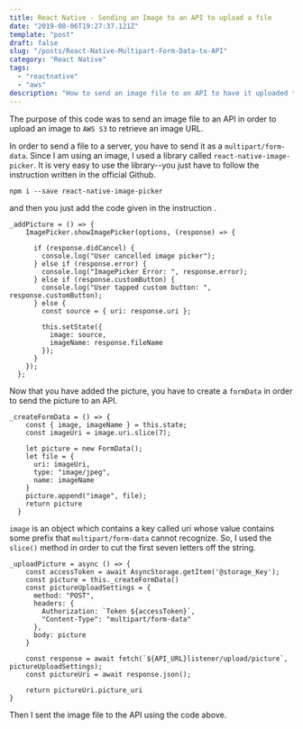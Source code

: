 ```yaml
---
title: React Native - Sending an Image to an API to upload a file
date: "2019-08-06T19:27:37.121Z"
template: "post"
draft: false
slug: "/posts/React-Native-Multipart-Form-Data-to-API"
category: "React Native"
tags:
  - "reactnative"
  - "aws"
description: "How to send an image file to an API to have it uploaded to AWS S3"
---
```


The purpose of this code was to send an image file to an API in order to upload an image to `AWS S3` to retrieve an image URL.

In order to send a file to a server, you have to send it as a `multipart/form-data`. Since I am using an image, I used a library called `react-native-image-picker`. It is very easy to use the library--you just have to follow the instruction written in the official Github.

`npm i --save react-native-image-picker`

and then you just add the code given in the instruction .

```
_addPicture = () => {
    ImagePicker.showImagePicker(options, (response) => {

      if (response.didCancel) {
        console.log("User cancelled image picker");
      } else if (response.error) {
        console.log("ImagePicker Error: ", response.error);
      } else if (response.customButton) {
        console.log("User tapped custom button: ", response.customButton);
      } else {
        const source = { uri: response.uri };

        this.setState({
          image: source,
          imageName: response.fileName
        });
      }
    });
  };
```

Now that you have added the picture, you have to create a `formData` in order to send the picture to an API.

```
_createFormData = () => {
    const { image, imageName } = this.state;
    const imageUri = image.uri.slice(7);

    let picture = new FormData();
    let file = {
      uri: imageUri,
      type: "image/jpeg",
      name: imageName
    }
    picture.append("image", file);
    return picture
  }
```

`image` is an object which contains a key called uri whose value contains some prefix that `multipart/form-data` cannot recognize. So, I used the `slice()` method in order to cut the first seven letters off the string.

```
_uploadPicture = async () => {
    const accessToken = await AsyncStorage.getItem('@storage_Key');
    const picture = this._createFormData()
    const pictureUploadSettings = {
      method: "POST",
      headers: {
        Authorization: `Token ${accessToken}`,
        "Content-Type": "multipart/form-data"
      },
      body: picture
    }

    const response = await fetch(`${API_URL}listener/upload/picture`, pictureUploadSettings);
    const pictureUri = await response.json();

    return pictureUri.picture_uri
}
```

Then I sent the image file to the API using the code above.
